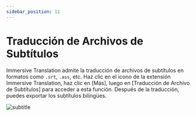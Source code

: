 ```yaml
---
sidebar_position: 11
---
```


# Traducción de Archivos de Subtítulos

Immersive Translation admite la traducción de archivos de subtítulos en formatos como `.srt`, `.ass`, etc. Haz clic en el icono de la extensión Immersive Translation, haz clic en [Más], luego en [Traducción de Archivo de Subtítulos] para acceder a esta función. Después de la traducción, puedes exportar los subtítulos bilingües.

![subtitle](https://s.immersivetranslate.com/static/official-static/assets/subtitle-demo.png)
